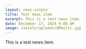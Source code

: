 ```yaml
---
layout: news-single
title: Test news item
excerpt: This is a test news item.
date: December 17, 2024 9:00 AM
image: /assets/uploads/QMmulti.jpg
---
```

T﻿his is a test news item.